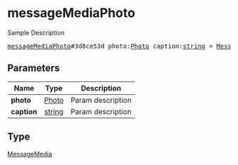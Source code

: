 # messageMediaPhoto

Sample Description

<pre>
<a href="../constructor/messageMediaPhoto.md">messageMediaPhoto</a>#3d8ce53d photo:<a href="../type/Photo.md">Photo</a> caption:<a href="../type/string.md">string</a> = <a href="../type/MessageMedia.md">MessageMedia</a>;</pre>
## Parameters

| Name | Type | Description |
|------|:----:|-------------|
| **photo** | <a href="../type/Photo.md">Photo</a> | Param description |
| **caption** | <a href="../type/string.md">string</a> | Param description |

## Type

<a href="../type/MessageMedia.md">MessageMedia</a>
